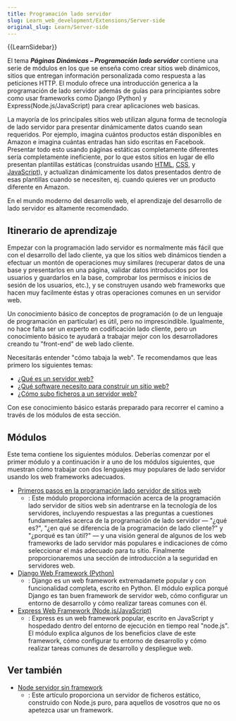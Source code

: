 ```yaml
---
title: Programación lado servidor
slug: Learn_web_development/Extensions/Server-side
original_slug: Learn/Server-side
---
```


{{LearnSidebar}}

El tema **_Páginas Dinámicas – Programación lado servidor_** contiene una serie de módulos en los que se enseña como crear sitios web dinámicos, sitios que entregan información personalizada como respuesta a las peticiones HTTP. El modulo ofrece una introducción generica a la programación de lado servidor además de guías para principiantes sobre como usar frameworks como Django (Python) y Express(Node.js/JavaScript) para crear aplicaciones web basicas.

La mayoría de los principales sitios web utilizan alguna forma de tecnología de lado servidor para presentar dinámicamente datos cuando sean requeridos. Por ejemplo, imagina cuántos productos están disponibles en Amazon e imagina cuántas entradas han sido escritas en Facebook. Presentar todo esto usando páginas estáticas completamente diferentes sería completamente ineficiente, por lo que estos sitios en lugar de ello presentan plantillas estáticas (construidas usando [HTML](/es/docs/Learn/HTML), [CSS](/es/docs/Learn/CSS), y [JavaScript](/es/docs/Learn/JavaScript)), y actualizan dinámicamente los datos presentados dentro de esas plantillas cuando se necesiten, ej. cuando quieres ver un producto diferente en Amazon.

En el mundo moderno del desarrollo web, el aprendizaje del desarrollo de lado servidor es altamente recomendado.

## Itinerario de aprendizaje

Empezar con la programación lado servidor es normalmente más fácil que con el desarrollo del lado cliente, ya que los sitios web dinámicos tienden a efectuar un montón de operaciones muy similares (recuperar datos de una base y presentarlos en una página, validar datos introducidos por los usuarios y guardarlos en la base, comprobar los permisos e inicios de sesión de los usuarios, etc.), y se construyen usando web frameworks que hacen muy facilmente éstas y otras operaciones comunes en un servidor web.

Un conocimiento básico de conceptos de programación (o de un lenguaje de programación en particular) es útil, pero no imprescindible. Igualmente, no hace falta ser un experto en codificación lado cliente, pero un conocimiento básico te ayudará a trabajar mejor con los desarrolladores creando tu "front-end" de web lado cliente.

Necesitarás entender "cómo tabaja la web". Te recomendamos que leas primero los siguientes temas:

- [¿Qué es un servidor web?](/es/docs/Learn/Common_questions/Web_mechanics/What_is_a_web_server)
- [¿Qué software necesito para construir un sitio web?](/es/docs/Learn/Common_questions/Tools_and_setup/What_software_do_I_need)
- [¿Cómo subo ficheros a un servidor web?](/es/docs/Learn/Common_questions/Tools_and_setup/Upload_files_to_a_web_server)

Con ese conocimiento básico estarás preparado para recorrer el camino a través de los módulos de esta sección.

## Módulos

Este tema contiene los siguientes módulos. Deberías comenzar por el primer módulo y a continuación ir a uno de los módulos siguientes, que muestran cómo trabajar con dos lenguajes muy populares de lado servidor usando los web frameworks adecuados.

- [Primeros pasos en la programación lado servidor de sitios web](/es/docs/Learn/Server-side/First_steps)
  - : Este módulo proporciona información acerca de la programación lado servidor de sitios web sin adentrarse en la tecnología de los servidores, incluyendo respuestas a las preguntas a cuestiones fundamentales acerca de la programación de lado servidor — "¿qué es?", "¿en qué se diferencia de la programación de lado cliente?" y "¿porqué es tan útil?" — y una visión general de algunos de los web frameworks de lado servidor más populares e indicaciones de cómo seleccionar el más adecuado para tu sitio. Finalmente proporcionaremos una sección de introducción a la seguridad en servidores web.
- [Django Web Framework (Python)](/es/docs/Learn/Server-side/Django)
  - : Django es un web framework extremadamete popular y con funcionalidad completa, escrito en Python. El módulo explica porqué Django es tan buen framework de servidor web, cómo configurar un entorno de desarrollo y cómo realizar tareas comunes con él.
- [Express Web Framework (Node.js/JavaScript)](/es/docs/Learn/Server-side/Express_Nodejs)
  - : Express es un web framework popular, escrito en JavaScript y hospedado dentro del entorno de ejecución en tiempo real "node.js". El módulo explica algunos de los beneficios clave de este framework, cómo configurar tu entorno de desarrollo y cómo realizar tareas comunes de desarrollo y despliegue web.

## Ver también

- [Node servidor sin framework](/es/docs/Learn/Server-side/Node_server_without_framework)
  - : Este artículo proporciona un servidor de ficheros estático, construido con Node.js puro, para aquellos de vosotros que no os apetezca usar un framework.
